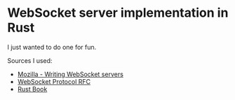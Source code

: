 # WebSocket server implementation in Rust

I just wanted to do one for fun.

Sources I used:
- [Mozilla - Writing WebSocket servers](https://developer.mozilla.org/en-US/docs/Web/API/WebSockets_API/Writing_WebSocket_servers)
- [WebSocket Protocol RFC](https://datatracker.ietf.org/doc/rfc6455)
- [Rust Book](https://doc.rust-lang.org/book/ch20-01-single-threaded.html)
